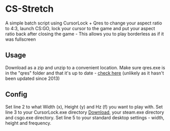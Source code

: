 # CS-Stretch
A simple batch script using CursorLock + Qres to change your aspect ratio to 4:3, launch CS:GO, lock your cursor to the game and put your aspect ratio back after closing the game - This allows you to play borderless as if it was fullscreen

## Usage 
Download as a zip and unzip to a convenient location.
Make sure qres.exe is in the "qres" folder and that it's up to date - [check here](https://sourceforge.net/projects/qres/files/latest/download) (unlikely as it hasn't been updated since 2013)

## Config
Set line 2 to what Width (x), Height (y) and Hz (f) you want to play with.
Set line 3 to your CursorLock.exe directory [Download](http://www.snakebytestudios.com/download/cursor-lock/), your steam.exe directory and csgo.exe directory.
Set line 5 to your standard desktop settings - width, height and frequency.

